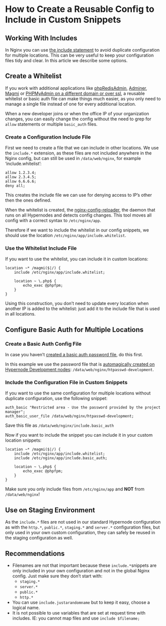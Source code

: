 <!-- source: https://support.hypernode.com/en/hypernode/nginx/how-to-create-a-reusable-config-to-include-in-custom-snippets/ -->

# How to Create a Reusable Config to Include in Custom Snippets

## Working With Includes

In Nginx you can use [the include statement](http://nginx.org/en/docs/ngx_core_module.html#include) to avoid duplicate configuration for multiple locations.
This can be very useful to keep your configuration files tidy and clear. In this article we describe some options.

## Create a Whitelist

If you work with additional applications like [phpRedisAdmin](https://support.hypernode.com/knowledgebase/setup-php-redis-admin-manage-redis-caches/), [Adminer](https://support.hypernode.com/knowledgebase/working-adminer-php-hypernode/), [Magmi](https://support.hypernode.com/knowledgebase/unblocking-and-accessing-magmi-for-hypernode/) or [PHPMyAdmin on a different domain or over ssl](https://support.hypernode.com/knowledgebase/use-phpmyadmin/#Hiding_PHPMyAdmin_from_the_world_by_adding_a_whitelist), a reusable whitelist or basic auth file can make things much easier, as you only need to manage a single file instead of one for every additional location.

When a new developer joins or when the office IP of your organization changes, you can easily change the config without the need to grep for `allow` statements or multiple `basic_auth` files.

### Create a Configuration Include File

First we need to create a file that we can include in other locations.
We use the `include.*` extension, as these files are not included anywhere in the Nginx config, but can still be used in `/data/web/nginx`, for example ‘include.whitelist’:

```nginx
allow 1.2.3.4;
allow 2.3.4.5;
allow 6.6.6.6;
deny all;
```

This creates the include file we can use for denying access to IP’s other then the ones defined.

When the whitelist is created, the [nginx-config-reloader](https://github.com/ByteInternet/nginx_config_reloader), the daemon that runs on all Hypernodes and detects config changes. This tool moves all config with a correct syntax to `/etc/nginx/app`.

Therefore if we want to include the whitelist in our config snippets, we should use the location `/etc/nginx/app/include.whitelist`.

### Use the Whitelist Include File

If you want to use the whitelist, you can include it in custom locations:

```nginx
location ~* /magmi($|/) {
    include /etc/nginx/app/include.whitelist;

    location ~ \.php$ {
        echo_exec @phpfpm;
    }
}
```

Using this construction, you don’t need to update every location when another IP is added to the whitelist: just add it to the include file that is used in all locations.

## Configure Basic Auth for Multiple Locations

### Create a Basic Auth Config File

In case you haven’t [created a basic auth password file](https://support.hypernode.com/knowledgebase/protect-a-directory-with-a-password-in-nginx/), do this first.

In this example we use the password file that is [automagically created on Hypernode Development nodes](https://support.hypernode.com/knowledgebase/basic-authentication-on-development-plans/): `/data/web/nginx/htpasswd-development`.

### Include the Configuration File in Custom Snippets

If you want to use the same configuration for multiple locations without duplicate configuration, use the following snippet:

```nginx
auth_basic "Restricted area - Use the password provided by the project manager";
auth_basic_user_file /data/web/nginx/htpasswd-development;
```

Save this file as `/data/web/nginx/include.basic_auth`

Now if you want to include the snippet you can include it in your custom location snippets:

```nginx
location ~* /magmi($|/) {
    include /etc/nginx/app/include.whitelist;
    include /etc/nginx/app/include.basic_auth;

    location ~ \.php$ {
        echo_exec @phpfpm;
    }
}

```

Make sure you only include files from `/etc/nginx/app` and **NOT** from `/data/web/nginx`!

## Use on Staging Environment

As the `include.*` files are not used in our standard Hypernode configuration as with the `http.*`, `public.*`, `staging.*` and `server.*` configuration files, but only used in your own custom configuration, they can safely be reused in the staging configuration as well.

## Recommendations

- Filenames are not that important because these `include.*`snippets are only included in your own configuration and not in the global Nginx config. Just make sure they don’t start with:
  - `staging.*`
  - `server.*`
  - `public.*`
  - `http.*`
- You can use `include.justarandomname` but to keep it easy, choose a logical name.
- It is not possible to use variables that are set at request time with includes. IE: you cannot map files and use `include $filename;`
